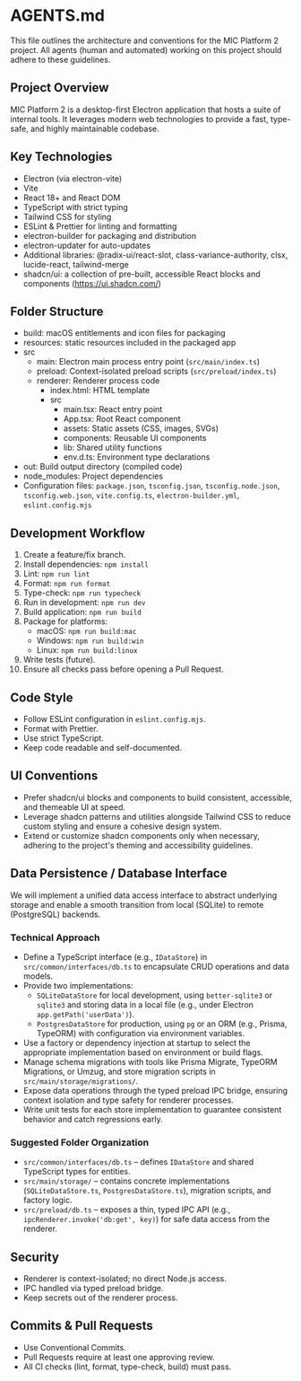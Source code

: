  # AGENTS.md

 This file outlines the architecture and conventions for the MIC Platform 2 project. All agents (human and automated) working on this project should adhere to these guidelines.

 ## Project Overview

 MIC Platform 2 is a desktop-first Electron application that hosts a suite of internal tools. It leverages modern web technologies to provide a fast, type-safe, and highly maintainable codebase.

 ## Key Technologies

 - Electron (via electron-vite)
 - Vite
 - React 18+ and React DOM
 - TypeScript with strict typing
 - Tailwind CSS for styling
 - ESLint & Prettier for linting and formatting
 - electron-builder for packaging and distribution
 - electron-updater for auto-updates
 - Additional libraries: @radix-ui/react-slot, class-variance-authority, clsx, lucide-react, tailwind-merge
  - shadcn/ui: a collection of pre-built, accessible React blocks and components (https://ui.shadcn.com/)

 ## Folder Structure

 - build: macOS entitlements and icon files for packaging
 - resources: static resources included in the packaged app
 - src
   - main: Electron main process entry point (`src/main/index.ts`)
   - preload: Context-isolated preload scripts (`src/preload/index.ts`)
   - renderer: Renderer process code
     - index.html: HTML template
     - src
       - main.tsx: React entry point
       - App.tsx: Root React component
       - assets: Static assets (CSS, images, SVGs)
       - components: Reusable UI components
       - lib: Shared utility functions
       - env.d.ts: Environment type declarations
 - out: Build output directory (compiled code)
 - node_modules: Project dependencies
 - Configuration files: `package.json`, `tsconfig.json`, `tsconfig.node.json`, `tsconfig.web.json`, `vite.config.ts`, `electron-builder.yml`, `eslint.config.mjs`

 ## Development Workflow

 1. Create a feature/fix branch.
 2. Install dependencies: `npm install`
 3. Lint: `npm run lint`
 4. Format: `npm run format`
 5. Type-check: `npm run typecheck`
 6. Run in development: `npm run dev`
 7. Build application: `npm run build`
 8. Package for platforms:
    - macOS: `npm run build:mac`
    - Windows: `npm run build:win`
    - Linux: `npm run build:linux`
 9. Write tests (future).
 10. Ensure all checks pass before opening a Pull Request.

 ## Code Style

 - Follow ESLint configuration in `eslint.config.mjs`.
 - Format with Prettier.
 - Use strict TypeScript.
 - Keep code readable and self-documented.

## UI Conventions

 - Prefer shadcn/ui blocks and components to build consistent, accessible, and themeable UI at speed.
 - Leverage shadcn patterns and utilities alongside Tailwind CSS to reduce custom styling and ensure a cohesive design system.
 - Extend or customize shadcn components only when necessary, adhering to the project's theming and accessibility guidelines.

## Data Persistence / Database Interface
We will implement a unified data access interface to abstract underlying storage and enable a smooth transition from local (SQLite) to remote (PostgreSQL) backends.

### Technical Approach
- Define a TypeScript interface (e.g., `IDataStore`) in `src/common/interfaces/db.ts` to encapsulate CRUD operations and data models.
- Provide two implementations:
  - `SQLiteDataStore` for local development, using `better-sqlite3` or `sqlite3` and storing data in a local file (e.g., under Electron `app.getPath('userData')`).
  - `PostgresDataStore` for production, using `pg` or an ORM (e.g., Prisma, TypeORM) with configuration via environment variables.
- Use a factory or dependency injection at startup to select the appropriate implementation based on environment or build flags.
- Manage schema migrations with tools like Prisma Migrate, TypeORM Migrations, or Umzug, and store migration scripts in `src/main/storage/migrations/`.
- Expose data operations through the typed preload IPC bridge, ensuring context isolation and type safety for renderer processes.
- Write unit tests for each store implementation to guarantee consistent behavior and catch regressions early.

### Suggested Folder Organization
- `src/common/interfaces/db.ts` – defines `IDataStore` and shared TypeScript types for entities.
- `src/main/storage/` – contains concrete implementations (`SQLiteDataStore.ts`, `PostgresDataStore.ts`), migration scripts, and factory logic.
- `src/preload/db.ts` – exposes a thin, typed IPC API (e.g., `ipcRenderer.invoke('db:get', key)`) for safe data access from the renderer.

 ## Security

 - Renderer is context-isolated; no direct Node.js access.
 - IPC handled via typed preload bridge.
 - Keep secrets out of the renderer process.

 ## Commits & Pull Requests

 - Use Conventional Commits.
 - Pull Requests require at least one approving review.
 - All CI checks (lint, format, type-check, build) must pass.